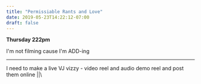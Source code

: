 ```yaml
---
title: "Permissiable Rants and Love"
date: 2019-05-23T14:22:12-07:00
draft: false
---
```


**Thursday 222pm**

I'm not filming cause I'm ADD-ing

___


I need to make a live VJ vizzy - video reel and audio demo reel and post them online \||\
